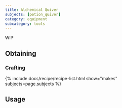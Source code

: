```yaml
---
title: Alchemical Quiver
subjects: [potion_quiver]
category: equipment
subcategory: tools
---
```


WIP

Obtaining
---------

### Crafting
{% include docs/recipe/recipe-list.html show="makes" subjects=page.subjects %}

Usage
-----
